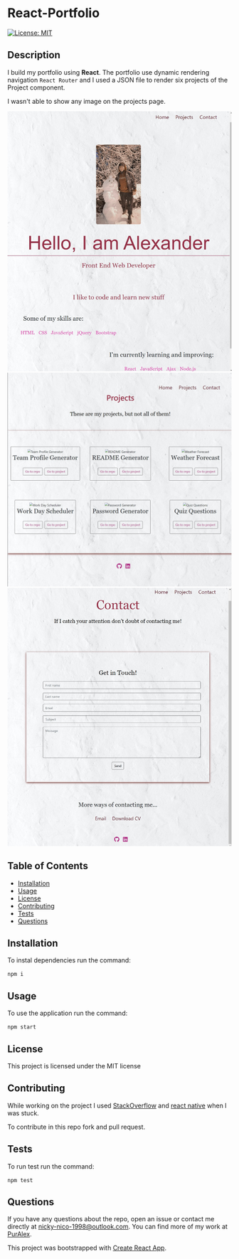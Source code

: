 # React-Portfolio

[![License: MIT](https://img.shields.io/badge/License-MIT-yellow.svg)](https://opensource.org/licenses/MIT)

## Description

I build my portfolio using **React**. The portfolio use dynamic rendering navigation `React Router` and I used a JSON file to render six projects of the Project component.

I wasn't able to show any image on the projects page.

![Screenshot](./src/assets/images/Screenshot_1.jpg)
![Screenshot](./src/assets/images/Screenshot_2.jpg)
![Screenshot](./src/assets/images/Screenshot_3.jpg)

## Table of Contents

- [Installation](#installation)
- [Usage](#usage)
- [License](#license)
- [Contributing](#contributing)
- [Tests](#tests)
- [Questions](#questions)

## Installation

To instal dependencies run the command:

```
npm i
```

## Usage

To use the application run the command:

```
npm start
```

## License

This project is licensed under the MIT license

## Contributing

While working on the project I used [StackOverflow](https://stackoverflow.com/) and [react native](https://reactnative.dev/) when I was stuck.

To contribute in this repo fork and pull request.

## Tests

To run test run the command:

```
npm test
```

## Questions

If you have any questions about the repo, open an issue or contact me directly
at nicky-nico-1998@outlook.com. You can find more of my work at [PurAlex](https://github.com/PurAlex).

This project was bootstrapped with [Create React App](https://github.com/facebook/create-react-app).
